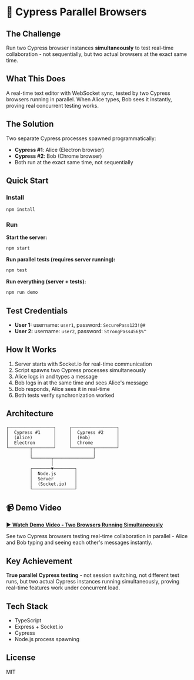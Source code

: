 # 🚀 Cypress Parallel Browsers

## The Challenge
Run two Cypress browser instances **simultaneously** to test real-time collaboration - not sequentially, but two actual browsers at the exact same time.

## What This Does
A real-time text editor with WebSocket sync, tested by two Cypress browsers running in parallel. When Alice types, Bob sees it instantly, proving real concurrent testing works.

## The Solution
Two separate Cypress processes spawned programmatically:
- **Cypress #1**: Alice (Electron browser)
- **Cypress #2**: Bob (Chrome browser)
- Both run at the exact same time, not sequentially

## Quick Start

### Install
```bash
npm install
```

### Run

**Start the server:**
```bash
npm start
```

**Run parallel tests (requires server running):**
```bash
npm test
```

**Run everything (server + tests):**
```bash
npm run demo
```

## Test Credentials
- **User 1:** username: `user1`, password: `SecurePass123!@#`
- **User 2:** username: `user2`, password: `StrongPass456$%^`

## How It Works
1. Server starts with Socket.io for real-time communication
2. Script spawns two Cypress processes simultaneously
3. Alice logs in and types a message
4. Bob logs in at the same time and sees Alice's message
5. Bob responds, Alice sees it in real-time
6. Both tests verify synchronization worked

## Architecture
```
┌─────────────────┐     ┌─────────────────┐
│  Cypress #1     │     │  Cypress #2     │
│  (Alice)        │     │  (Bob)          │
│  Electron       │     │  Chrome         │
└────────┬────────┘     └────────┬────────┘
         │                       │
         └───────┬───────────────┘
                 │
         ┌───────▼────────┐
         │  Node.js       │
         │  Server        │
         │  (Socket.io)   │
         └────────────────┘
```

## 📹 Demo Video

**[▶️ Watch Demo Video - Two Browsers Running Simultaneously](https://github.com/bogdan388/cypress_parallel_browsers/blob/main/cypress/videos/dual-browsers-HD.mp4)**

See two Cypress browsers testing real-time collaboration in parallel - Alice and Bob typing and seeing each other's messages instantly.

## Key Achievement
**True parallel Cypress testing** - not session switching, not different test runs, but two actual Cypress instances running simultaneously, proving real-time features work under concurrent load.

## Tech Stack
- TypeScript
- Express + Socket.io
- Cypress
- Node.js process spawning

## License
MIT
